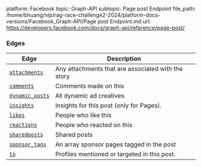 platform: Facebook
topic: Graph-API
subtopic: Page post Endpoint
file_path: /home/bhuang/nlp/rag-race-challenge2-2024/platform-docs-versions/Facebook_Graph-API/Page post Endpoint.md
url: https://developers.facebook.com/docs/graph-api/reference/page-post/


### Edges

| Edge | Description |
| --- | --- |
| [`attachments`](https://developers.facebook.com/docs/graph-api/reference/page-post/attachments/)[](#) | Any attachments that are associated with the story |
| [`comments`](https://developers.facebook.com/docs/graph-api/reference/page-post/comments/) | Comments made on this |
| [`dynamic_posts`](https://developers.facebook.com/docs/graph-api/reference/page-post/dynamic_posts/) | All dynamic ad creatives |
| [`insights`](https://developers.facebook.com/docs/graph-api/reference/page-post/insights/) | Insights for this post (only for Pages). |
| [`likes`](https://developers.facebook.com/docs/graph-api/reference/page-post/likes/) | People who like this |
| [`reactions`](https://developers.facebook.com/docs/graph-api/reference/page-post/reactions/)[](#) | People who reacted on this |
| [`sharedposts`](https://developers.facebook.com/docs/graph-api/reference/page-post/sharedposts/) | Shared posts |
| [`sponsor_tags`](https://developers.facebook.com/docs/graph-api/reference/page-post/sponsor_tags/) | An array sponsor pages tagged in the post |
| [`to`](https://developers.facebook.com/docs/graph-api/reference/page-post/to/) | Profiles mentioned or targeted in this post. |